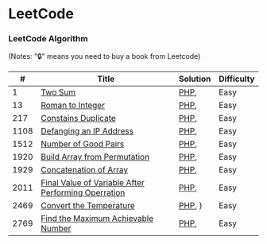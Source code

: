 LeetCode
========

### LeetCode Algorithm

(Notes: "🔒" means you need to buy a book from Leetcode)


| # | Title | Solution | Difficulty |
|---| ----- | -------- | ---------- |
|1|[Two Sum](https://leetcode.com/problems/two-sum/)| [PHP](), |Easy|
|13|[Roman to Integer](https://leetcode.com/problems/two-sum/)| [PHP](), |Easy|
|217|[Constains Duplicate](https://leetcode.com/problems/two-sum/)| [PHP](), |Easy|
|1108|[Defanging an IP Address](https://leetcode.com/problems/two-sum/)| [PHP](), |Easy|
|1512|[Number of Good Pairs](https://leetcode.com/problems/two-sum/)| [PHP](), |Easy|
|1920|[Build Array from Permutation](https://leetcode.com/problems/two-sum/)| [PHP](), |Easy|
|1929|[Concatenation of Array](https://leetcode.com/problems/two-sum/)| [PHP](), |Easy|
|2011|[Final Value of Variable After Performing Operration](https://leetcode.com/problems/two-sum/)| [PHP](), |Easy|
|2469|[Convert the Temperature](https://leetcode.com/problems/two-sum/)| [PHP](), )|Easy|
|2769|[Find the Maximum Achievable Number](https://leetcode.com/problems/two-sum/)| [PHP](), |Easy|
